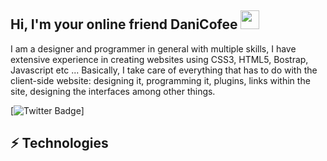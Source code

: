 ## Hi, I'm  your online friend DaniCofee <img src="https://raw.githubusercontent.com/aemmadi/aemmadi/master/wave.gif" width="30px">
I am a designer and programmer in general with multiple skills, I have extensive experience in creating websites using CSS3, HTML5, Bostrap, Javascript etc ...
Basically, I take care of everything that has to do with the client-side website: designing it, programming it, plugins, links within the site, designing the interfaces among other things.

[![Twitter Badge](https://img.shields.io/badge/-@DaniCofee-blue?style=flat-square&logo=Linkedin&logoColor=white&link=https://twitter.com/CofeeDev/)]
## ⚡ Technologies


